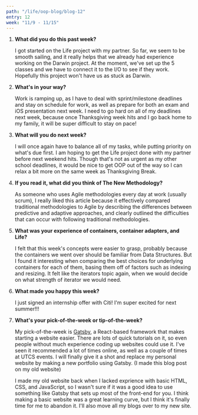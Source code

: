 ```yaml
---
path: "/life/oop-blog/blog-12"
entry: 12
week: "11/9 - 11/15"
---
```


1. **What did you do this past week?**

    I got started on the Life project with my partner. So far, we seem to be smooth sailing, and it really helps that we already had experience working on the Darwin project. At the moment, we've set up the 5 classes and we have to connect it to the I/O to see if they work. Hopefully this project won't have us as stuck as Darwin.

1. **What's in your way?**

    Work is ramping up, as I have to deal with sprint/milestone deadlines and stay on schedule for work, as well as prepare for both an exam and iOS presentation next week. I need to go hard on all of my deadlines next week, because once Thanksgiving week hits and I go back home to my family, it will be super difficult to stay on pace!

1. **What will you do next week?**

    I will once again have to balance all of my tasks, while putting priority on what's due first. I am hoping to get the Life project done with my partner before next weekend hits. Though that's not as urgent as my other school deadlines, it would be nice to get OOP out of the way so I can relax a bit more on the same week as Thanksgiving Break.

1. **If you read it, what did you think of The New Methodology?**

    As someone who uses Agile methodologies every day at work (usually scrum), I really liked this article because it effectively compared traditional methodologies to Agile by describing the differences between predictive and adaptive approaches, and clearly outlined the difficulties that can occur with following traditional methodologies.

1. **What was your experience of containers, container adapters, and Life?**

    I felt that this week's concepts were easier to grasp, probably because the containers we went over should be familiar from Data Structures. But I found it interesting when comparing the best choices for underlying containers for each of them, basing them off of factors such as indexing and resizing. It felt like the iterators topic again, when we would decide on what strength of iterator we would need.

1. **What made you happy this week?**

    I just signed an internship offer with Citi! I'm super excited for next summer!!!

1. **What's your pick-of-the-week or tip-of-the-week?**

    My pick-of-the-week is [Gatsby](https://www.gatsbyjs.com/), a React-based framework that makes starting a website easier. There are lots of quick tutorials on it, so even people without much experience coding up websites could use it. I've seen it recommended a lot of times online, as well as a couple of times at UTCS events. I will finally give it a shot and replace my personal website by making a new portfolio using Gatsby. (I made this blog post on my old website)

    I made my old website back when I lacked exprience with basic HTML, CSS, and JavaScript, so I wasn't sure if it was a good idea to use something like Gatsby that sets up most of the front-end for you. I think making a basic website was a great learning curve, but I think it's finally time for me to abandon it. I'll also move all my blogs over to my new site.